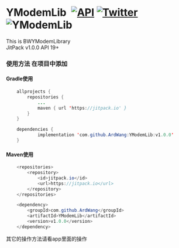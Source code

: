 # YModemLib <a href="https://developer.android.com/index.html" rel="nofollow"><img src="https://camo.githubusercontent.com/4e7c3559fec3db6e04cd6d800d00fe6515f75260/68747470733a2f2f696d672e736869656c64732e696f2f62616467652f706c6174666f726d2d616e64726f69642d627269676874677265656e2e737667" alt="" data-canonical-src="https://img.shields.io/badge/platform-android-brightgreen.svg" style="max-width:100%;"></a> <a href="https://android-arsenal.com/api?level=19" rel="nofollow"><img src="https://camo.githubusercontent.com/4ded46c2b1687a1778dacbe648c837ba971b8a99/68747470733a2f2f696d672e736869656c64732e696f2f62616467652f4150492d31342532422d626c75652e7376673f7374796c653d666c6174" alt="API" data-canonical-src="https://img.shields.io/badge/API-19%2B-blue.svg?style=flat" style="max-width:100%;"></a> <a href="https://github.com/jiangzehui/polygonsview"><img src="https://camo.githubusercontent.com/8c8f5b40e236f9cb7c5b4d9b00e5660f43b9908c/68747470733a2f2f696d672e736869656c64732e696f2f62616467652f477261646c652d332e302e312d627269676874677265656e2e737667" alt="Twitter" data-canonical-src="https://img.shields.io/badge/Gradle-3.1.2-brightgreen.svg" style="max-width:100%;"></a> <img src="https://camo.githubusercontent.com/e606a995d076b54e6460dc18da05efb2fce796fa/68747470733a2f2f6a69747061636b2e696f2f762f766f6e646561722f5278546f6f6c732e737667" alt="YModemLib" data-canonical-src="https://jitpack.io/v/vondear/RxTools.svg" style="max-width:100%;">
This is BWYModemLibrary
<br>
JitPack v1.0.0 API 19+

### 使用方法 在项目中添加

#### Gradle使用<br/>

```java
	allprojects {
		repositories {
			...
			maven { url 'https://jitpack.io' }
		}
	}
```

```java
	dependencies {
	        implementation 'com.github.ArdWang:YModemLib:v1.0.0'
	}

```

#### Maven使用<br/>

```java
	<repositories>
		<repository>
		    <id>jitpack.io</id>
		    <url>https://jitpack.io</url>
		</repository>
	</repositories>
```

```java
	<dependency>
	    <groupId>com.github.ArdWang</groupId>
	    <artifactId>YModemLib</artifactId>
	    <version>v1.0.0</version>
	</dependency>

```

其它的操作方法请看app里面的操作
